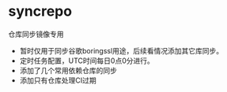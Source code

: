 # syncrepo
仓库同步镜像专用

- 暂时仅用于同步谷歌boringssl用途，后续看情况添加其它库同步。
- 定时任务配置，UTC时间每日0点0分进行。
- 添加了几个常用依赖仓库的同步
- 添加只有仓库处理CI过期

